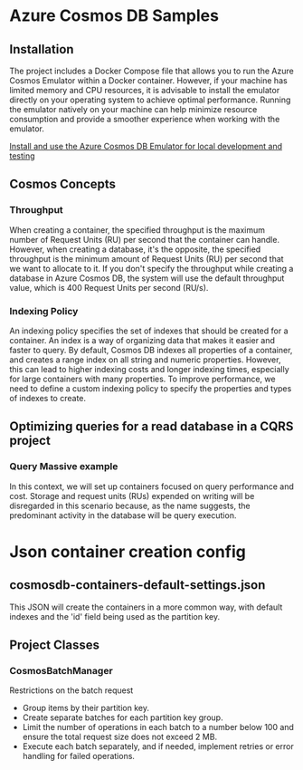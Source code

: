 # Azure Cosmos DB Samples

## Installation

The project includes a Docker Compose file that allows you to run the Azure Cosmos Emulator within a Docker container. However, if your machine has limited memory and CPU resources, it is advisable to install the emulator directly on your operating system to achieve optimal performance. Running the emulator natively on your machine can help minimize resource consumption and provide a smoother experience when working with the emulator.

[Install and use the Azure Cosmos DB Emulator for local development and testing](https://learn.microsoft.com/en-us/azure/cosmos-db/local-emulator?tabs=ssl-netstd21)

## Cosmos Concepts

### Throughput
When creating a container, the specified throughput is the maximum number of Request Units (RU) per second that the container can handle.
However, when creating a database, it's the opposite, the specified throughput is the minimum amount of Request Units (RU) per second that we want to allocate to it. If you don't specify the throughput while creating a database in Azure Cosmos DB, the system will use the default throughput value, which is 400 Request Units per second (RU/s).

### Indexing Policy 
An indexing policy specifies the set of indexes that should be created for a container. An index is a way of organizing data that makes it easier and faster to query.
By default, Cosmos DB indexes all properties of a container, and creates a range index on all string and numeric properties. However, this can lead to higher indexing costs and longer indexing times, especially for large containers with many properties.
To improve performance, we need to define a custom indexing policy to specify the properties and types of indexes to create.

## Optimizing queries for a read database in a CQRS project

### Query Massive example
In this context, we will set up containers focused on query performance and cost. Storage and request units (RUs) expended on writing will be disregarded in this scenario because, as the name suggests, the predominant activity in the database will be query execution.

# Json container creation config

## cosmosdb-containers-default-settings.json
This JSON will create the containers in a more common way, with default indexes and the 'id' field being used as the partition key.

## Project Classes

### CosmosBatchManager
Restrictions on the batch request
- Group items by their partition key.
- Create separate batches for each partition key group.
- Limit the number of operations in each batch to a number below 100 and ensure the total request size does not exceed 2 MB.
- Execute each batch separately, and if needed, implement retries or error handling for failed operations.